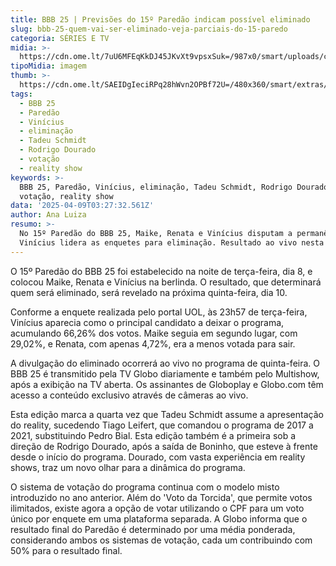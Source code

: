 ```yaml
---
title: BBB 25 | Previsões do 15º Paredão indicam possível eliminado
slug: bbb-25-quem-vai-ser-eliminado-veja-parciais-do-15-paredo
categoria: SÉRIES E TV
midia: >-
  https://cdn.ome.lt/7uU6MFEqKkDJ45JKvXt9vpsxSuk=/987x0/smart/uploads/conteudo/fotos/bbb25-maike-renata-vinicius-parciais.jpg
tipoMidia: imagem
thumb: >-
  https://cdn.ome.lt/SAEIDgIeciRPq28hWvn2OPBf72U=/480x360/smart/extras/conteudos/bbb25-vinicius-15-parciais-peq.jpg
tags:
  - BBB 25
  - Paredão
  - Vinícius
  - eliminação
  - Tadeu Schmidt
  - Rodrigo Dourado
  - votação
  - reality show
keywords: >-
  BBB 25, Paredão, Vinícius, eliminação, Tadeu Schmidt, Rodrigo Dourado,
  votação, reality show
data: '2025-04-09T03:27:32.561Z'
author: Ana Luiza
resumo: >-
  No 15º Paredão do BBB 25, Maike, Renata e Vinícius disputam a permanência.
  Vinícius lidera as enquetes para eliminação. Resultado ao vivo nesta quinta!
---
```


O 15º Paredão do BBB 25 foi estabelecido na noite de terça-feira, dia 8, e colocou Maike, Renata e Vinícius na berlinda. O resultado, que determinará quem será eliminado, será revelado na próxima quinta-feira, dia 10.

Conforme a enquete realizada pelo portal UOL, às 23h57 de terça-feira, Vinícius aparecia como o principal candidato a deixar o programa, acumulando 66,26% dos votos. Maike seguia em segundo lugar, com 29,02%, e Renata, com apenas 4,72%, era a menos votada para sair.

A divulgação do eliminado ocorrerá ao vivo no programa de quinta-feira. O BBB 25 é transmitido pela TV Globo diariamente e também pelo Multishow, após a exibição na TV aberta. Os assinantes de Globoplay e Globo.com têm acesso a conteúdo exclusivo através de câmeras ao vivo.

Esta edição marca a quarta vez que Tadeu Schmidt assume a apresentação do reality, sucedendo Tiago Leifert, que comandou o programa de 2017 a 2021, substituindo Pedro Bial. Esta edição também é a primeira sob a direção de Rodrigo Dourado, após a saída de Boninho, que esteve à frente desde o início do programa. Dourado, com vasta experiência em reality shows, traz um novo olhar para a dinâmica do programa.

O sistema de votação do programa continua com o modelo misto introduzido no ano anterior. Além do 'Voto da Torcida', que permite votos ilimitados, existe agora a opção de votar utilizando o CPF para um voto único por enquete em uma plataforma separada. A Globo informa que o resultado final do Paredão é determinado por uma média ponderada, considerando ambos os sistemas de votação, cada um contribuindo com 50% para o resultado final.

